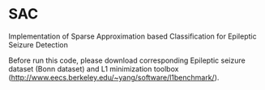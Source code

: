# SAC
Implementation of Sparse Approximation based Classification for Epileptic Seizure Detection

Before run this code, please download corresponding Epileptic seizure dataset (Bonn dataset) and L1 minimization toolbox (http://www.eecs.berkeley.edu/~yang/software/l1benchmark/).

